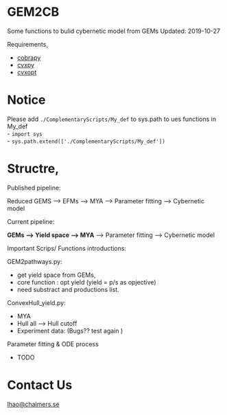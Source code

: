 # GEM2CB
Some functions to bulid cybernetic model from GEMs
Updated: 2019-10-27

Requirements,

- [cobrapy](https://opencobra.github.io/cobrapy/)
- [cvxpy](https://github.com/cvxgrp/cvxpy)
- [cvxopt](http://cvxopt.org/)

# Notice <br />
Please add `./ComplementaryScripts/My_def` to sys.path to ues functions in My_def   <br />
    - `import sys`    <br />
    - `sys.path.extend(['./ComplementaryScripts/My_def'])` 
    

# Structre,
Published pipeline:

Reduced GEMS --> EFMs --> MYA --> Parameter fitting --> Cybernetic model

Current pipeline:

**GEMs --> Yield space --> MYA** --> Parameter fitting --> Cybernetic model

Important Scrips/ Functions introductions:

GEM2pathways.py: 
- get yield space from GEMs,
- core function : opt yield (yield = p/s as opjective)
- need substract and productions list.

ConvexHull_yield.py:
- MYA 
- Hull all --> Hull cutoff
- Experiment data: (Bugs?? test again )


 
Parameter fitting & ODE process 
- TODO 


# Contact Us

lhao@chalmers.se



